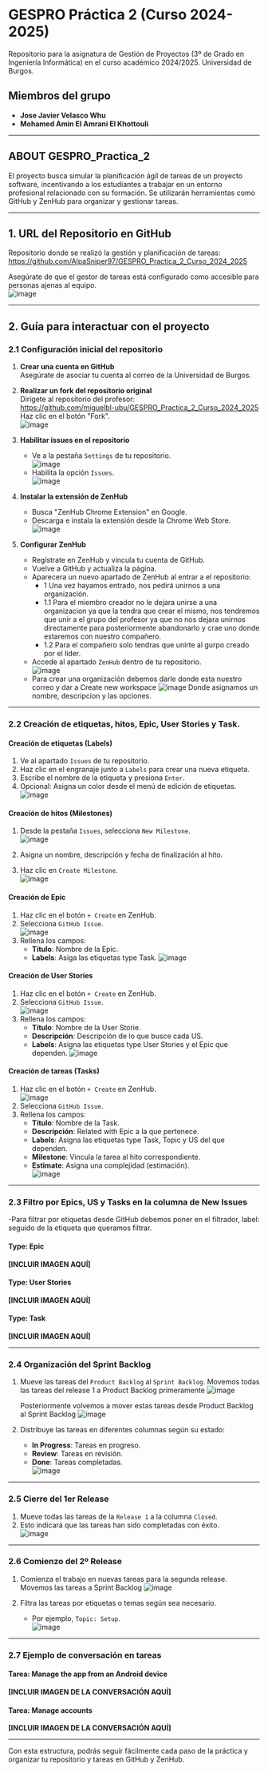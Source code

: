 # GESPRO Práctica 2 (Curso 2024-2025)

Repositorio para la asignatura de Gestión de Proyectos (3º de Grado en Ingeniería Informática) en el curso académico 2024/2025. Universidad de Burgos.

## Miembros del grupo
- **Jose Javier Velasco Whu**  
- **Mohamed Amin El Amrani El Khottouli**
  
---

## ABOUT GESPRO_Practica_2
El proyecto busca simular la planificación ágil de tareas de un proyecto software, incentivando a los estudiantes a trabajar en un entorno profesional relacionado con su formación. Se utilizarán herramientas como GitHub y ZenHub para organizar y gestionar tareas.

---

## 1. URL del Repositorio en GitHub
Repositorio donde se realizó la gestión y planificación de tareas:  
https://github.com/AlpaSniper97/GESPRO_Practica_2_Curso_2024_2025

Asegúrate de que el gestor de tareas está configurado como accesible para personas ajenas al equipo.  
![image](https://github.com/user-attachments/assets/f106aa91-0b07-4a38-a341-4c676805b35e)

---

## 2. Guía para interactuar con el proyecto

### 2.1 Configuración inicial del repositorio

1. **Crear una cuenta en GitHub**  
   Asegúrate de asociar tu cuenta al correo de la Universidad de Burgos.

2. **Realizar un fork del repositorio original**  
   Dirígete al repositorio del profesor:  
https://github.com/miguelbl-ubu/GESPRO_Practica_2_Curso_2024_2025
   Haz clic en el botón "Fork".  
![image](https://github.com/user-attachments/assets/dee812f6-cf5c-4e4d-bed2-8f70e74c9667)

3. **Habilitar issues en el repositorio**  
   - Ve a la pestaña `Settings` de tu repositorio.  
![image](https://github.com/user-attachments/assets/8a34edb6-9181-4f90-9f09-dfa4d15dcf8d)
   - Habilita la opción `Issues`.  
![image](https://github.com/user-attachments/assets/d22f4337-36b2-41e6-9591-1893ab7372cc)

4. **Instalar la extensión de ZenHub**  
   - Busca "ZenHub Chrome Extension" en Google.  
   - Descarga e instala la extensión desde la Chrome Web Store.  
![image](https://github.com/user-attachments/assets/a0c0c481-4a42-471d-b347-e1e507ec70ca)

5. **Configurar ZenHub**
   - Regístrate en ZenHub y vincula tu cuenta de GitHub. 
   - Vuelve a GitHub y actualiza la página.
   - Aparecera un nuevo apartado de ZenHub al entrar a el repositorio:
      - 1 Una vez hayamos entrado, nos pedirá unirnos a una organización.
      - 1.1 Para el miembro creador no le dejara unirse a una organizacion ya que la tendra que crear el mismo, nos tendremos que unir a el grupo del profesor ya que no nos dejara unirnos directamente para posteriormente abandonarlo y crae uno donde estaremos con nuestro compañero.
      - 1.2 Para el compañero solo tendras que unirte al gurpo creado por el lider.
   - Accede al apartado `ZenHub` dentro de tu repositorio.  
![image](https://github.com/user-attachments/assets/2d19e133-a39c-443c-8342-12e99f2c757a)
   - Para crear una organización debemos darle donde esta nuestro correo y dar a Create new workspace
![image](https://github.com/user-attachments/assets/464f72b5-4b82-4421-bd03-dd371a032af1)
   Donde asignamos un nombre, descripcion y las opciones.

---

### 2.2 Creación de etiquetas, hitos, Epic, User Stories y Task.

#### **Creación de etiquetas (Labels)**

1. Ve al apartado `Issues` de tu repositorio.  
2. Haz clic en el engranaje junto a `Labels` para crear una nueva etiqueta.  
3. Escribe el nombre de la etiqueta y presiona `Enter`.  
4. Opcional: Asigna un color desde el menú de edición de etiquetas.  
![image](https://github.com/user-attachments/assets/67c56b09-2e14-458c-9800-5b80868af15f)

#### **Creación de hitos (Milestones)**

1. Desde la pestaña `Issues`, selecciona `New Milestone`.  
  ![image](https://github.com/user-attachments/assets/2be8f990-a824-45f2-9c88-ce5f4911dc21)

2. Asigna un nombre, descripción y fecha de finalización al hito.  
3. Haz clic en `Create Milestone`.  
![image](https://github.com/user-attachments/assets/8cc483d5-abb3-4f67-bd23-b23f19c973d5)


#### **Creación de Epic**

1. Haz clic en el botón `+ Create` en ZenHub.
2. Selecciona `GitHub Issue`.  
![image](https://github.com/user-attachments/assets/af4265fb-ac48-42bb-8bac-15a378af6c66)
3. Rellena los campos:
   - **Título**: Nombre de la Epic. 
   - **Labels**: Asiga las etiquetas type Task.
![image](https://github.com/user-attachments/assets/6e2251a4-369b-4aef-a8cf-d5013d2cd54c)

#### **Creación de User Stories**

1. Haz clic en el botón `+ Create` en ZenHub.
2. Selecciona `GitHub Issue`.  
![image](https://github.com/user-attachments/assets/af4265fb-ac48-42bb-8bac-15a378af6c66)
3. Rellena los campos:
   - **Título**: Nombre de la User Storie. 
   - **Descripción**: Descripción de  lo que busce cada US.
   - **Labels**: Asigna las etiquetas type User Stories y el Epic que dependen.
![image](https://github.com/user-attachments/assets/cff66ac1-019b-410e-87bc-6b94b0e060f1)
   
#### **Creación de tareas (Tasks)**

1. Haz clic en el botón `+ Create` en ZenHub.  
![image](https://github.com/user-attachments/assets/af4265fb-ac48-42bb-8bac-15a378af6c66)
2. Selecciona `GitHub Issue`.  
3. Rellena los campos:  
   - **Título**: Nombre de la Task.  
   - **Descripción**: Related with Epic a la que pertenece.
   - **Labels**: Asigna las etiquetas type Task, Topic y US del que dependen.
   - **Milestone**: Vincula la tarea al hito correspondiente.  
   - **Estimate**: Asigna una complejidad (estimación).  
![image](https://github.com/user-attachments/assets/c7d9d144-4e83-4ee2-9e89-402fde3c3834)

---

### 2.3 Filtro por Epics, US y Tasks en la columna de New Issues

-Para filtrar por etiquetas desde GitHub debemos poner en el filtrador, label: seguido de la etiqueta que queramos filtrar.

#### Type: Epic
**[INCLUIR IMAGEN AQUÍ]**

#### Type: User Stories
**[INCLUIR IMAGEN AQUÍ]**

#### Type: Task
**[INCLUIR IMAGEN AQUÍ]**

---

### 2.4 Organización del Sprint Backlog

1. Mueve las tareas del `Product Backlog` al `Sprint Backlog`.
   Movemos todas las tareas del release 1 a Product Backlog primeramente
   ![image](https://github.com/user-attachments/assets/571ec65e-ec25-4f8a-bf23-96a28ed2fa90)

   Posteriormente volvemos a mover estas tareas desde Product Backlog al Sprint Backlog
   ![image](https://github.com/user-attachments/assets/359ebd4a-ab76-4b97-9bc1-7fbdbe420aa8)


2. Distribuye las tareas en diferentes columnas según su estado:  
   - **In Progress**: Tareas en progreso.  
   - **Review**: Tareas en revisión.  
   - **Done**: Tareas completadas.  
![image](https://github.com/user-attachments/assets/6f953270-f6b2-4b97-a79a-57406b0ff685)


---

### 2.5 Cierre del 1er Release

1. Mueve todas las tareas de la `Release 1` a la columna `Closed`.  
2. Esto indicará que las tareas han sido completadas con éxito.  
![image](https://github.com/user-attachments/assets/93bf2330-29c0-49b3-9fc7-412fc58d2d8b)


---

### 2.6 Comienzo del 2º Release

1. Comienza el trabajo en nuevas tareas para la segunda release. Movemos las tareas a Sprint Backlog
   ![image](https://github.com/user-attachments/assets/f7093db8-9ad9-4b2d-a1df-eb795963eef8)


3. Filtra las tareas por etiquetas o temas según sea necesario.  
   - Por ejemplo, `Topic: Setup`.  
![image](https://github.com/user-attachments/assets/3f4648b0-d962-4c48-a3a3-b80b78802d17)


---

### 2.7 Ejemplo de conversación en tareas

#### Tarea: **Manage the app from an Android device**  
**[INCLUIR IMAGEN DE LA CONVERSACIÓN AQUÍ]**

#### Tarea: **Manage accounts**  
**[INCLUIR IMAGEN DE LA CONVERSACIÓN AQUÍ]**

--- 

Con esta estructura, podrás seguir fácilmente cada paso de la práctica y organizar tu repositorio y tareas en GitHub y ZenHub.
